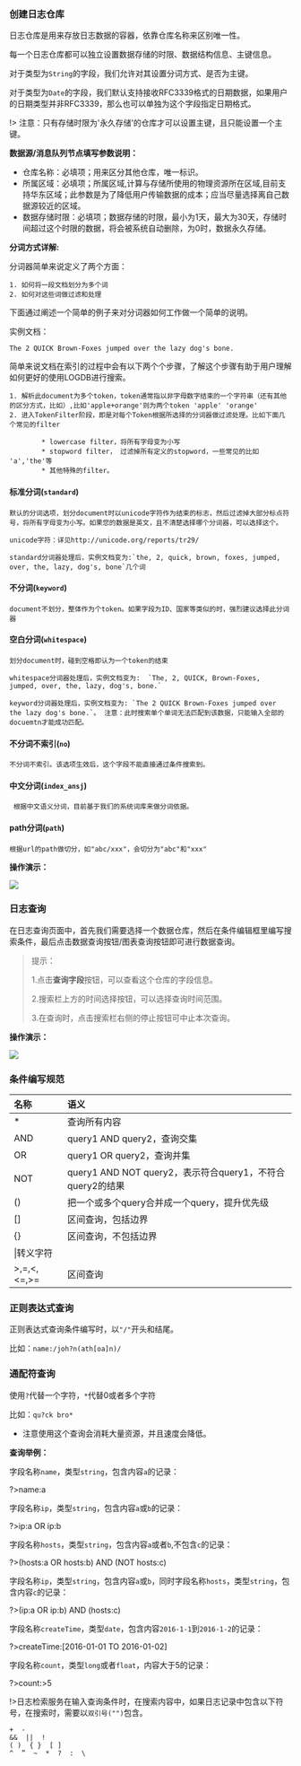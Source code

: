 ### 创建日志仓库

日志仓库是用来存放日志数据的容器，依靠仓库名称来区别唯一性。

每一个日志仓库都可以独立设置数据存储的时限、数据结构信息、主键信息。

对于类型为`String`的字段，我们允许对其设置分词方式、是否为主键。

对于类型为`Date`的字段，我们默认支持接收RFC3339格式的日期数据，如果用户的日期类型并非RFC3339，那么也可以单独为这个字段指定日期格式。

!> 注意：只有存储时限为'永久存储'的仓库才可以设置主键，且只能设置一个主键。

**数据源/消息队列节点填写参数说明：**

* 仓库名称：必填项；用来区分其他仓库，唯一标识。
* 所属区域：必填项；所属区域,计算与存储所使用的物理资源所在区域,目前支持华东区域；此参数是为了降低用户传输数据的成本；应当尽量选择离自己数据源较近的区域。
* 数据存储时限：必填项；数据存储的时限，最小为1天，最大为30天，存储时间超过这个时限的数据，将会被系统自动删除，为0时，数据永久存储。


**分词方式详解:**

分词器简单来说定义了两个方面：

	1. 如何将一段文档划分为多个词
	2. 如何对这些词做过滤和处理

	
下面通过阐述一个简单的例子来对分词器如何工作做一个简单的说明。

实例文档：
	
	The 2 QUICK Brown-Foxes jumped over the lazy dog's bone.


简单来说文档在索引的过程中会有以下两个个步骤，了解这个步骤有助于用户理解如何更好的使用LOGDB进行搜索。

	1. 解析此document为多个token，token通常指以非字母数字结束的一个字符串（还有其他的区分方式，比如）,比如'apple+orange'则为两个token 'apple' 'orange'
	2. 进入TokenFilter阶段，即是对每个Token根据所选择的分词器做过滤处理。比如下面几个常见的filter
			
			* lowercase filter，将所有字母变为小写
			* stopword filter， 过滤掉所有定义的stopword，一些常见的比如 'a','the'等
			* 其他特殊的filter。


#### 标准分词(`standard`)
	
	默认的分词选项，划分document时以unicode字符作为结束的标志，然后过滤掉大部分标点符号，将所有字母变为小写。如果您的数据是英文，且不清楚选择哪个分词器，可以选择这个。
	
	unicode字符：详见http://unicode.org/reports/tr29/
		
	standard分词器处理后，实例文档变为:`the, 2, quick, brown, foxes, jumped, over, the, lazy, dog's, bone`几个词

#### 不分词(`keyword`)
	document不划分，整体作为个token。如果字段为ID、国家等类似的时，强烈建议选择此分词器

#### 空白分词(`whitespace`)
	划分document时，碰到空格即认为一个token的结束
	
	whitespace分词器处理后，实例文档变为:  `The, 2, QUICK, Brown-Foxes, jumped, over, the, lazy, dog's, bone.`
	
	keyword分词器处理后，实例文档变为: `The 2 QUICK Brown-Foxes jumped over the lazy dog's bone.`。 注意：此时搜索单个单词无法匹配到该数据，只能输入全部的docuemtn才能成功匹配。

#### 不分词不索引(`no`)
	不分词不索引。该选项生效后，这个字段不能直接通过条件搜索到。
	
#### 中文分词(`index_ansj`)
	 根据中文语义分词，目前基于我们的系统词库来做分词依据。

#### path分词(`path`)
    根据url的path做切分，如"abc/xxx"，会切分为"abc"和"xxx"


**操作演示：**

![](/Users/loris/liurui/pandora-docs-old/_media/logdb1.gif)

### 日志查询

在日志查询页面中，首先我们需要选择一个数据仓库，然后在条件编辑框里编写搜索条件，最后点击数据查询按钮/图表查询按钮即可进行数据查询。

> 提示：
> 
> 1.点击**查询字段**按钮，可以查看这个仓库的字段信息。
> 
> 2.搜索栏上方的时间选择按钮，可以选择查询时间范围。
> 
> 3.在查询时，点击搜索栏右侧的停止按钮可中止本次查询。

**操作演示：**

![](/Users/loris/liurui/pandora-docs-old/_media/logdb2.gif)

### 条件编写规范

|名称|语义|
|:--|:--|
|*|查询所有内容|
|AND|query1 AND query2，查询交集|
|OR	|query1 OR query2，查询并集|
|NOT|query1 AND NOT query2，表示符合query1，不符合query2的结果|
|()	|把一个或多个query合并成一个query，提升优先级|
|[]	|区间查询，包括边界|
|{}|区间查询，不包括边界|
|\|转义字符|
|>,=,<,<=,>=|区间查询|

### 正则表达式查询
正则表达式查询条件编写时，以`"/"`开头和结尾。

比如：`name:/joh?n(ath[oa]n)/`

### 通配符查询
使用`?`代替一个字符，`*`代替0或者多个字符

比如：`qu?ck bro*`

* 注意使用这个查询会消耗大量资源，并且速度会降低。


**查询举例：**

字段名称`name`，类型`string`，包含内容`a`的记录：

?>name:a

字段名称`ip`，类型`string`，包含内容`a`或`b`的记录：

?>ip:a OR ip:b

字段名称`hosts`，类型`string`，包含内容`a`或者`b`,不包含`c`的记录：

?>(hosts:a OR hosts:b) AND (NOT hosts:c)

字段名称`ip`，类型`string`，包含内容`a`或`b`，同时字段名称`hosts`，类型`string`，包含内容`c`的记录：

?>(ip:a OR ip:b) AND (hosts:c)

字段名称`createTime`，类型`date`，包含内容`2016-1-1`到`2016-1-2`的记录：

?>createTime:[2016-01-01 TO 2016-01-02]

字段名称`count`，类型`long`或者`float`，内容大于5的记录： 

?>count:>5


!>日志检索服务在输入查询条件时，在搜索内容中，如果日志记录中包含以下符号，在搜索时，需要以`双引号("")`包含。

```
+  -  
&&  ||  !
( )  { }  [ ] 
^  ”  ~  *  ?  :  \
```


